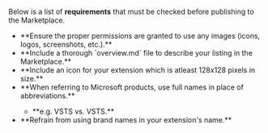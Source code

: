 Below is a list of **requirements** that must be checked before publishing to the Marketplace.

<ul>
<li>**Ensure the proper permissions are granted to use any images (icons, logos, screenshots, etc.).**</li>
<li>**Include a thorough `overview.md` file to describe your listing in the Marketplace.**</li>
<li>**Include an icon for your extension which is atleast 128x128 pixels in size.**</li>
<li>**When referring to Microsoft products, use full names in place of abbreviations.**</li>
  <ul><li>**e.g. VSTS vs. VSTS.**</li></ul>
<li>**Refrain from using brand names in your extension's name.**</li>
</ul>

